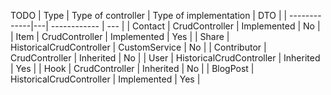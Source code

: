 TODO
| Type         | Type of controller | Type of implementation | DTO |
| -------------|---| ------------ | --- |
| Contact      | CrudController | Implemented | No |
| Item         | CrudController | Implemented | Yes |
| Share        | HistoricalCrudController | CustomService | No |
| Contributor  | CrudController | Inherited | No |
| User         | HistoricalCrudController | Inherited | Yes |
| Hook         | CrudController | Inherited | No |
| BlogPost     | HistoricalCrudController | Implemented | Yes |